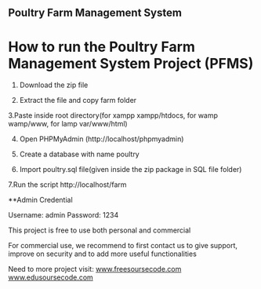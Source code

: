 ## Poultry Farm Management System

# How to run the Poultry Farm Management System Project (PFMS)
1. Download the zip file

2. Extract the file and copy farm folder

3.Paste inside root directory(for xampp xampp/htdocs, for wamp wamp/www, for lamp var/www/html)

4. Open PHPMyAdmin (http://localhost/phpmyadmin)

5. Create a database with name poultry

6. Import poultry.sql file(given inside the zip package in SQL file folder)

7.Run the script http://localhost/farm

**Admin Credential

Username: admin
Password: 1234


This project is free to use both personal and commercial

For commercial use, we recommend to first contact us to give support, improve on security and to add more useful functionalities

Need to more project visit: www.freesoursecode.com
			    www.edusoursecode.com
